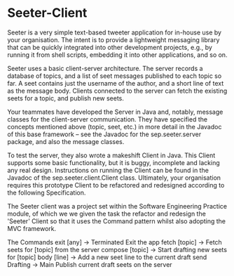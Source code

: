 # Seeter-Client

Seeter is a very simple text-based tweeter application for in-house use by your
organisation. The intent is to provide a lightweight messaging library that can be quickly integrated into
other development projects, e.g., by running it from shell scripts, embedding it into other applications,
and so on.

Seeter uses a basic client-server architecture. The server records a database of topics, and a list of seet
messages published to each topic so far. A seet contains just the username of the author, and a short
line of text as the message body. Clients connected to the server can fetch the existing seets for a topic,
and publish new seets.

Your teammates have developed the Server in Java and, notably, message classes for the client-server
communication. They have specified the concepts mentioned above (topic, seet, etc.) in more detail in
the Javadoc of this base framework – see the Javadoc for the sep.seeter.server package, and also
the message classes.

To test the server, they also wrote a makeshift Client in Java. This Client supports some basic
functionality, but it is buggy, incomplete and lacking any real design. Instructions on running the Client
can be found in the Javadoc of the sep.seeter.client.Client class.
Ultimately, your organisation requires this prototype Client to be refactored and redesigned according to
the following Specification. 

The Seeter client was a project set within the Software Engineering Practice module, of which we we given the task
the refactor and redesign the 'Seeter' Client so that it uses the Command pattern whilst also adopting the MVC framework.

The Commands 
exit [any]      -> Terminated Exit the app
fetch [topic]   -> Fetch seets for [topic] from the server
compose [topic] ->  Start drafting new seets for [topic]
body [line]     ->  Add a new seet line to the current draft
send Drafting   -> Main Publish current draft seets on the server 
